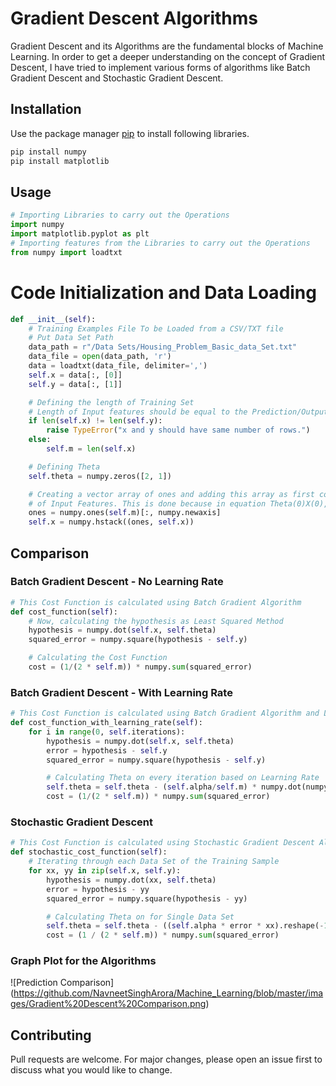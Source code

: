 # Gradient Descent Algorithms

Gradient Descent and its Algorithms are the fundamental blocks of Machine Learning.
In order to get a deeper understanding on the concept of Gradient Descent, I have tried to implement
various forms of algorithms like Batch Gradient Descent and Stochastic Gradient Descent. 

## Installation

Use the package manager [pip](https://pip.pypa.io/en/stable/) to install following libraries.

```bash
pip install numpy
pip install matplotlib
```

## Usage

```python
# Importing Libraries to carry out the Operations
import numpy
import matplotlib.pyplot as plt
# Importing features from the Libraries to carry out the Operations
from numpy import loadtxt
```

# Code Initialization and Data Loading

```python
def __init__(self):
    # Training Examples File To be Loaded from a CSV/TXT file
    # Put Data Set Path
    data_path = r"/Data Sets/Housing_Problem_Basic_data_Set.txt"
    data_file = open(data_path, 'r')
    data = loadtxt(data_file, delimiter=',')
    self.x = data[:, [0]]
    self.y = data[:, [1]]

    # Defining the length of Training Set
    # Length of Input features should be equal to the Prediction/Output Data, else Raise Error
    if len(self.x) != len(self.y):
        raise TypeError("x and y should have same number of rows.")
    else:
        self.m = len(self.x)

    # Defining Theta
    self.theta = numpy.zeros([2, 1])

    # Creating a vector array of ones and adding this array as first column
    # of Input Features. This is done because in equation Theta(0)X(0), X(0) = 1
    ones = numpy.ones(self.m)[:, numpy.newaxis]
    self.x = numpy.hstack((ones, self.x))
```

## Comparison
### Batch Gradient Descent - No Learning Rate

```python
# This Cost Function is calculated using Batch Gradient Algorithm
def cost_function(self):
    # Now, calculating the hypothesis as Least Squared Method
    hypothesis = numpy.dot(self.x, self.theta)
    squared_error = numpy.square(hypothesis - self.y)

    # Calculating the Cost Function
    cost = (1/(2 * self.m)) * numpy.sum(squared_error)
``` 
### Batch Gradient Descent - With Learning Rate

```python
# This Cost Function is calculated using Batch Gradient Algorithm and Learning rate
def cost_function_with_learning_rate(self):
    for i in range(0, self.iterations):
        hypothesis = numpy.dot(self.x, self.theta)
        error = hypothesis - self.y
        squared_error = numpy.square(hypothesis - self.y)

        # Calculating Theta on every iteration based on Learning Rate
        self.theta = self.theta - (self.alpha/self.m) * numpy.dot(numpy.transpose(self.x), error)
        cost = (1/(2 * self.m)) * numpy.sum(squared_error)
```
### Stochastic Gradient Descent

```python
# This Cost Function is calculated using Stochastic Gradient Descent Algorithm and Learning rate
def stochastic_cost_function(self):
    # Iterating through each Data Set of the Training Sample
    for xx, yy in zip(self.x, self.y):
        hypothesis = numpy.dot(xx, self.theta)
        error = hypothesis - yy
        squared_error = numpy.square(hypothesis - yy)

        # Calculating Theta on for Single Data Set
        self.theta = self.theta - ((self.alpha * error * xx).reshape(-1,1))
        cost = (1 / (2 * self.m)) * numpy.sum(squared_error)
``` 
### Graph Plot for the Algorithms
![Prediction Comparison]
(https://github.com/NavneetSinghArora/Machine_Learning/blob/master/images/Gradient%20Descent%20Comparison.png)

## Contributing
Pull requests are welcome. For major changes, please open an issue first to discuss what you would like to change.